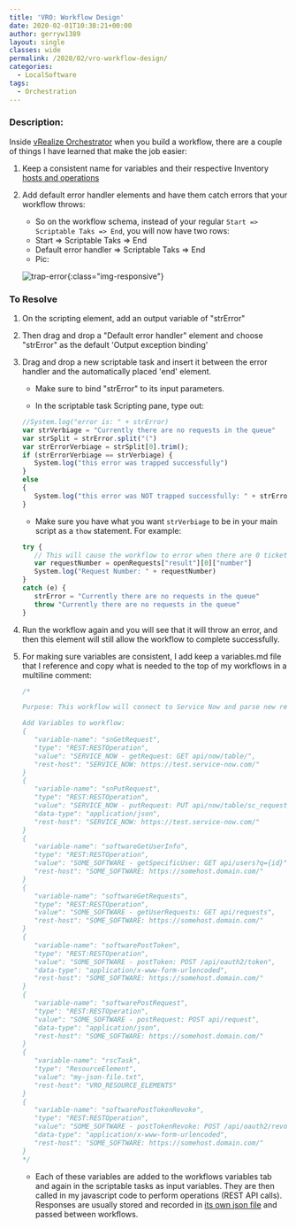 ```yaml
---
title: 'VRO: Workflow Design'
date: 2020-02-01T10:38:21+00:00
author: gerryw1389
layout: single
classes: wide
permalink: /2020/02/vro-workflow-design/
categories:
  - LocalSoftware
tags:
  - Orchestration
---
```

<!--more-->

### Description:

Inside [vRealize Orchestrator](https://automationadmin.com//2020/01/vrealize-orchestrator/) when you build a workflow, there are a couple of things I have learned that make the job easier:

1. Keep a consistent name for variables and their respective Inventory [hosts and operations](https://automationadmin.com/2020/01/vro-add-rest-host-and-ops/)

2. Add default error handler elements and have them catch errors that your workflow throws:

   - So on the workflow schema, instead of your regular `Start => Scriptable Taks => End`, you will now have two rows:
   - Start => Scriptable Taks => End
   - Default error handler => Scriptable Taks => End
   - Pic:

   ![trap-error](https://automationadmin.com/assets/images/uploads/2020/02/trap-error.jpg){:class="img-responsive"}


### To Resolve

1. On the scripting element, add an output variable of "strError"

2. Then drag and drop a "Default error handler" element and choose "strError" as the default 'Output exception binding'

3. Drag and drop a new scriptable task and insert it between the error handler and the automatically placed 'end' element.

   - Make sure to bind "strError" to its input parameters.

   - In the scriptable task Scripting pane, type out:

   ```javascript
   //System.log("error is: " + strError)
   var strVerbiage = "Currently there are no requests in the queue"
   var strSplit = strError.split("(")
   var strErrorVerbiage = strSplit[0].trim();
   if (strErrorVerbiage == strVerbiage) {
      System.log("this error was trapped successfully")
   }
   else
   {
      System.log("this error was NOT trapped successfully: " + strErrorVerbiage)
   }
   ```

   - Make sure you have what you want `strVerbiage` to be in your main script as a `thow` statement. For example:

   ```javascript
   try {
      // This will cause the workflow to error when there are 0 tickets.
      var requestNumber = openRequests["result"][0]["number"]
      System.log("Request Number: " + requestNumber)
   }
   catch (e) {
      strError = "Currently there are no requests in the queue"
      throw "Currently there are no requests in the queue"
   }
   ```

4. Run the workflow again and you will see that it will throw an error, and then this element will still allow the workflow to complete successfully.


5. For making sure variables are consistent, I add keep a variables.md file that I reference and copy what is needed to the top of my workflows in a multiline comment:

   ```javascript
   /*

   Purpose: This workflow will connect to Service Now and parse new requests of a certain type, extract information, and send the information to software for approval. It then records this information for another workflow to pick up.

   Add Variables to workflow:
   { 
      "variable-name": "snGetRequest", 
      "type": "REST:RESTOperation", 
      "value": "SERVICE_NOW - getRequest: GET api/now/table/",
      "rest-host": "SERVICE_NOW: https://test.service-now.com/"
   }
   { 
      "variable-name": "snPutRequest", 
      "type": "REST:RESTOperation", 
      "value": "SERVICE_NOW - putRequest: PUT api/now/table/sc_request/", 
      "data-type": "application/json",
      "rest-host": "SERVICE_NOW: https://test.service-now.com/"
   }
   { 
      "variable-name": "softwareGetUserInfo", 
      "type": "REST:RESTOperation", 
      "value": "SOME_SOFTWARE - getSpecificUser: GET api/users?q={id}",
      "rest-host": "SOME_SOFTWARE: https://somehost.domain.com/"
   }
   { 
      "variable-name": "softwareGetRequests", 
      "type": "REST:RESTOperation", 
      "value": "SOME_SOFTWARE - getUserRequests: GET api/requests",
      "rest-host": "SOME_SOFTWARE: https://somehost.domain.com/"
   }
   { 
      "variable-name": "softwarePostToken", 
      "type": "REST:RESTOperation", 
      "value": "SOME_SOFTWARE - postToken: POST /api/oauth2/token", 
      "data-type": "application/x-www-form-urlencoded",
      "rest-host": "SOME_SOFTWARE: https://somehost.domain.com/"
   }
   { 
      "variable-name": "softwarePostRequest", 
      "type": "REST:RESTOperation", 
      "value": "SOME_SOFTWARE - postRequest: POST api/request", 
      "data-type": "application/json",
      "rest-host": "SOME_SOFTWARE: https://somehost.domain.com/"
   }
   { 
      "variable-name": "rscTask", 
      "type": "ResourceElement", 
      "value": "my-json-file.txt",
      "rest-host": "VRO_RESOURCE_ELEMENTS"
   }
   { 
      "variable-name": "softwarePostTokenRevoke", 
      "type": "REST:RESTOperation", 
      "value": "SOME_SOFTWARE - postTokenRevoke: POST /api/oauth2/revoke", 
      "data-type": "application/x-www-form-urlencoded",
      "rest-host": "SOME_SOFTWARE: https://somehost.domain.com/"
   }
   */
   ```

   - Each of these variables are added to the workflows variables tab and again in the scriptable tasks as input variables. They are then called in my javascript code to perform operations (REST API calls). Responses are usually stored and recorded in [its own json file](https://automationadmin.com/2020/01/vro-attachments/) and passed between workflows.